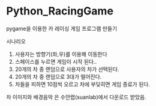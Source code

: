 # Python_RacingGame

pygame을 이용한 카 레이싱 게임 프로그램 만들기

시나리오
1. 사용자는 방향기(좌,우)를 이용해 이동한다
2. 스페이스를 누르면 게임이 시작 된다..
3. 20개의 차 중 랜덤으로 사용자의 차가 선택된다.
4. 20개의 차 중 랜덤으로 3대가 떨어진다.
5. 차들을 피하면 10점씩 오르고 차에 부딪히면 게임 종료가 된다.

 차 이미지와 배경음악 은 수안랩(suanlab)에서 다운로드 받았음.
